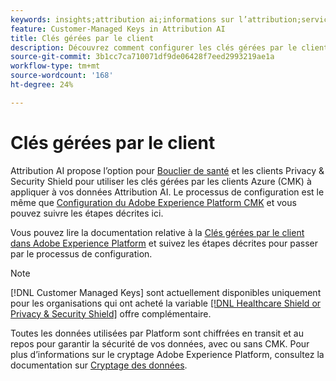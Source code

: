 ```yaml
---
keywords: insights;attribution ai;informations sur l’attribution;service de requête AAI;requêtes d’attribution;scores d’attribution Clés gérées par le client dans AAI
feature: Customer-Managed Keys in Attribution AI
title: Clés gérées par le client
description: Découvrez comment configurer les clés gérées par le client pour Attribution AI.
source-git-commit: 3b1cc7ca710071df9de06428f7eed2993219ae1a
workflow-type: tm+mt
source-wordcount: '168'
ht-degree: 24%

---
```


# Clés gérées par le client

Attribution AI propose l’option pour [Bouclier de santé](https://www.adobe.com/trust/compliance/hipaa-ready.html) et les clients Privacy &amp; Security Shield pour utiliser les clés gérées par les clients Azure (CMK) à appliquer à vos données Attribution AI. Le processus de configuration est le même que [Configuration du Adobe Experience Platform CMK](../../../landing/governance-privacy-security/customer-managed-keys.md) et vous pouvez suivre les étapes décrites ici.

Vous pouvez lire la documentation relative à la [Clés gérées par le client dans Adobe Experience Platform](../../../landing/governance-privacy-security/encryption.md) et suivez les étapes décrites pour passer par le processus de configuration.

>[!NOTE]
>
>[!DNL Customer Managed Keys] sont actuellement disponibles uniquement pour les organisations qui ont acheté la variable [[!DNL Healthcare Shield or Privacy & Security Shield]](https://experienceleague.adobe.com/docs/blueprints-learn/architecture/vertical-blueprints/healthcare-vertical.html%3Flang%3Den) offre complémentaire.

Toutes les données utilisées par Platform sont chiffrées en transit et au repos pour garantir la sécurité de vos données, avec ou sans CMK. Pour plus d’informations sur le cryptage Adobe Experience Platform, consultez la documentation sur [Cryptage des données](../../../landing/governance-privacy-security/encryption.md).